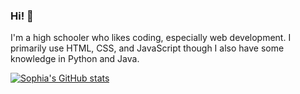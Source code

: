 ### Hi! 👋
I'm a high schooler who likes coding, especially web development. I primarily use HTML, CSS, and JavaScript though I also have some knowledge in Python and Java. 

[![Sophia's GitHub stats](https://github-readme-stats.vercel.app/api?username=syz16&show_icons=true&theme=tokyonight)](https://github.com/anuraghazra/github-readme-stats)

<!--
**syz16/syz16** is a ✨ _special_ ✨ repository because its `README.md` (this file) appears on your GitHub profile.

Here are some ideas to get you started:

- 🔭 I’m currently working on ...
- 🌱 I’m currently learning ...
- 👯 I’m looking to collaborate on ...
- 🤔 I’m looking for help with ...
- 💬 Ask me about ...
- 📫 How to reach me: ...
- 😄 Pronouns: ...
- ⚡ Fun fact: ...
-->
